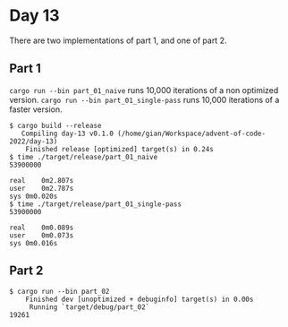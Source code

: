 # Day 13
There are two implementations of part 1, and one of part 2.

## Part 1
`cargo run --bin part_01_naive` runs 10,000 iterations of a non optimized version.
`cargo run --bin part_01_single-pass` runs 10,000 iterations of a faster version.

```shell
$ cargo build --release
   Compiling day-13 v0.1.0 (/home/gian/Workspace/advent-of-code-2022/day-13)
    Finished release [optimized] target(s) in 0.24s
$ time ./target/release/part_01_naive 
53900000

real	0m2.807s
user	0m2.787s
sys	0m0.020s
$ time ./target/release/part_01_single-pass 
53900000

real	0m0.089s
user	0m0.073s
sys	0m0.016s
```

## Part 2
```
$ cargo run --bin part_02
    Finished dev [unoptimized + debuginfo] target(s) in 0.00s
     Running `target/debug/part_02`
19261
```